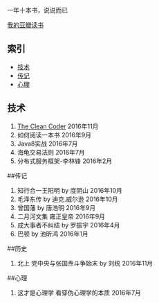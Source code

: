 一年十本书，说说而已

[我的豆瓣读书](https://book.douban.com/mine?icn=index-nav)


## 索引

- [技术](#技术)
- [传记](#传记)
- [心理](#心理)

## 技术
1. [The Clean Coder](https://zhuxingsheng.github.io/2016/12/18/The-clean-coder-%E8%AF%BB%E4%B9%A6%E7%AC%94%E8%AE%B0/)  2016年11月
2. 如何阅读一本书 2016年9月
3. Java8实战  2016年7月
4. 海龟交易法则 2016年7月
5. 分布式服务框架-李林锋  2016年2月



##传记
1. 知行合一王阳明  by 度阴山  2016年10月 
2. 毛泽东传 by 迪克.威尔逊  2016年10月
3. 曾国藩 by 唐浩明  2016年9月
4. 二月河文集 雍正皇帝 2016年9月
5. 成大事者不纠结 by 罗振宇 2016年4月
6. 巴顿 by 池昕鸿 2016年1月


##历史
1. 北上 党中央与张国焘斗争始末 by 刘统  2016年11月




##心理
1. 这才是心理学 看穿伪心理学的本质  2016年7月



